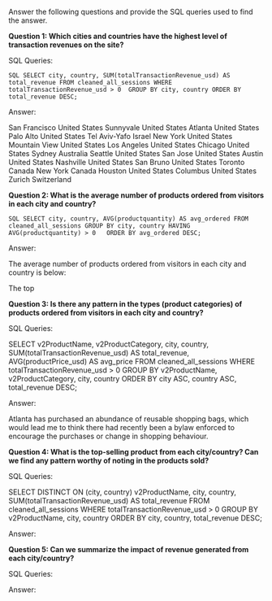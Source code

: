 Answer the following questions and provide the SQL queries used to find the answer.

    
**Question 1: Which cities and countries have the highest level of transaction revenues on the site?**


SQL Queries:

``SQL
SELECT city, country, SUM(totalTransactionRevenue_usd) AS total_revenue
FROM cleaned_all_sessions
WHERE totalTransactionRevenue_usd > 0 
GROUP BY city, country
ORDER BY total_revenue DESC;
``

Answer:

San Francisco	United States
Sunnyvale	United States
Atlanta		United States
Palo Alto	United States
Tel Aviv-Yafo	Israel
New York	United States
Mountain View	United States
Los Angeles	United States
Chicago		United States
Sydney		Australia
Seattle		United States
San Jose	United States
Austin		United States
Nashville	United States
San Bruno	United States
Toronto		Canada
New York	Canada
Houston		United States
Columbus	United States
Zurich		Switzerland

**Question 2: What is the average number of products ordered from visitors in each city and country?**


``SQL
SELECT city, country, AVG(productquantity) AS avg_ordered
FROM cleaned_all_sessions
GROUP BY city, country
HAVING AVG(productquantity) > 0  
ORDER BY avg_ordered DESC;``

Answer:

The average number of products ordered from visitors in each city and country is below:

The top 

**Question 3: Is there any pattern in the types (product categories) of products ordered from visitors in each city and country?**


SQL Queries:

SELECT 
    v2ProductName,
    v2ProductCategory, 
    city,
    country, 
    SUM(totalTransactionRevenue_usd) AS total_revenue,
    AVG(productPrice_usd) AS avg_price
FROM cleaned_all_sessions
WHERE totalTransactionRevenue_usd > 0
GROUP BY v2ProductName, v2ProductCategory, city, country 
ORDER BY city ASC, country ASC, total_revenue DESC; 

Answer:

Atlanta has purchased an abundance of reusable shopping bags, which would lead me to think there had recently been a bylaw enforced to encourage the purchases or change in shopping behaviour. 



**Question 4: What is the top-selling product from each city/country? Can we find any pattern worthy of noting in the products sold?**


SQL Queries:

SELECT DISTINCT ON (city, country) 
    v2ProductName, 
    city,
    country, 
    SUM(totalTransactionRevenue_usd) AS total_revenue
FROM cleaned_all_sessions
WHERE totalTransactionRevenue_usd > 0 
GROUP BY v2ProductName, city, country
ORDER BY city, country, total_revenue DESC;

Answer:





**Question 5: Can we summarize the impact of revenue generated from each city/country?**

SQL Queries:



Answer:












